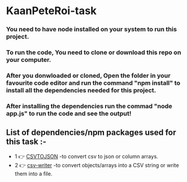 # KaanPeteRoi-task

### You need to have node installed on your system to run this project.

### To run the code, You need to clone or download this repo on your computer.

### After you donwloaded or cloned, Open the folder in your favourite code editor and run the command "npm install" to install all the dependencies needed for this project.

### After installing the dependencies run the commad "node app.js" to run the code and see the output!

## List of dependencies/npm packages used for this task :-

- 1 👉 [CSVTOJSON] -to convert csv to json or column arrays.
- 2 👉 [csv-writer] -to convert objects/arrays into a CSV string or write them into a file.

[csvtojson]: https://www.npmjs.com/package/csvtojson
[csv-writer]: https://www.npmjs.com/package/csv-writer
